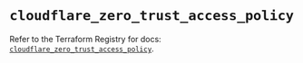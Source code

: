 # `cloudflare_zero_trust_access_policy`

Refer to the Terraform Registry for docs: [`cloudflare_zero_trust_access_policy`](https://registry.terraform.io/providers/cloudflare/cloudflare/5.10.1/docs/resources/zero_trust_access_policy).
